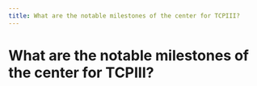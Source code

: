 ```yaml
---
title: What are the notable milestones of the center for TCPIII?
---
```


# What are the notable milestones of the center for TCPIII?
